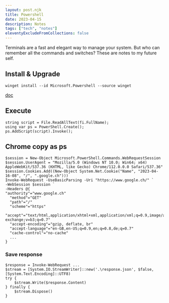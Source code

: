 ```yaml
---
layout: post.njk
title: Powershell
date: 2023-04-15
description: Notes
tags: ["tech", "notes"]
eleventyExcludeFromCollections: false
---  
```



Terminals are a fast and elegant way to manage your system.
But who can remember all the commands and switches?
These are notes to my future self.

## Install & Upgrade
```
winget install --id Microsoft.Powershell --source winget
```
  
[doc](https://learn.microsoft.com/en-us/powershell/scripting/install/installing-powershell-on-windows)

## Execute

```
string script = File.ReadAllText(fi.FullName);
using var ps = PowerShell.Create();
ps.AddScript(script).Invoke();
```

## Chrome copy as ps

```
$session = New-Object Microsoft.PowerShell.Commands.WebRequestSession
$session.UserAgent = "Mozilla/5.0 (Windows NT 10.0; Win64; x64) AppleWebKit/537.36 (KHTML, like Gecko) Chrome/112.0.0.0 Safari/537.36"
$session.Cookies.Add((New-Object System.Net.Cookie("Name", "2023-04-16-08", "/", ".google.ch")))
Invoke-WebRequest -UseBasicParsing -Uri "https://www.google.ch/" `
-WebSession $session `
-Headers @{
"authority"="www.google.ch"
  "method"="GET"
  "path"="/"
  "scheme"="https"
  "accept"="text/html,application/xhtml+xml,application/xml;q=0.9,image/avif,image/webp,image/apng,*/*;q=0.8,application/signed-exchange;v=b3;q=0.7"
  "accept-encoding"="gzip, deflate, br"
  "accept-language"="en-GB,en-US;q=0.9,en;q=0.8,de;q=0.7"
  "cache-control"="no-cache"
  ...
}
```

### Save response

```
$response = Invoke-WebRequest ...
$stream = [System.IO.StreamWriter]::new('.\response.json', $false, [System.Text.Encoding]::UTF8)
try {
    $stream.Write($response.Content)
} finally {
    $stream.Dispose()
}
```